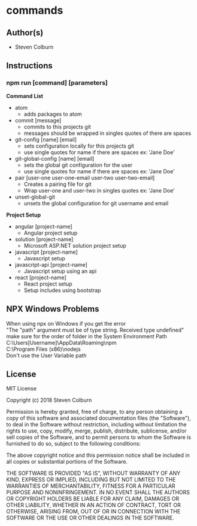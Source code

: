 # commands

## Author(s)

  * Steven Colburn

## Instructions

###  **npm run [command] [parameters]**

  **Command List**  

  * atom
    * adds packages to atom
  * commit [message]
    * commits to this projects git
    * messages should be wrapped in singles quotes of there are spaces
  * git-config [name] [email]
    * sets configuration locally for this projects git
    * use single quotes for name if there are spaces ex: 'Jane Doe'
  * git-global-config [name] [email]
    * sets the global git configuration for the user
    * use single quotes for name if there are spaces ex: 'Jane Doe'
  * pair [user-one user-one-email user-two user-two-email]
    * Creates a pairing file for git
    * Wrap user-one and user-two in singles quotes ex: 'Jane Doe'
  * unset-global-git
    * unsets the global configuration for git username and email

  **Project Setup**  

  * angular [project-name]
    * Angular project setup
  * solution [project-name]
    * Microsoft ASP.NET solution project setup
  * javascript [project-name]
    * Javascript setup
  * javascript-api [project-name]
    * Javascript setup using an api
  * react [project-name]
    * React project setup
    * Setup includes using bootstrap

## NPX Windows Problems

When using npx on Windows if you get the error  
"The "path" argument must be of type string. Received type undefined"  
make sure for the order of folder in the System Environment Path
C:\Users\[Username]\AppData\Roaming\npm  
C:\Program Files (x86)\nodejs  
Don't use the User Variable path

## License

MIT License

Copyright (c) 2018 Steven Colburn

Permission is hereby granted, free of charge, to any person obtaining a copy
of this software and associated documentation files (the "Software"), to deal
in the Software without restriction, including without limitation the rights
to use, copy, modify, merge, publish, distribute, sublicense, and/or sell
copies of the Software, and to permit persons to whom the Software is
furnished to do so, subject to the following conditions:

The above copyright notice and this permission notice shall be included in all
copies or substantial portions of the Software.

THE SOFTWARE IS PROVIDED "AS IS", WITHOUT WARRANTY OF ANY KIND, EXPRESS OR
IMPLIED, INCLUDING BUT NOT LIMITED TO THE WARRANTIES OF MERCHANTABILITY,
FITNESS FOR A PARTICULAR PURPOSE AND NONINFRINGEMENT. IN NO EVENT SHALL THE
AUTHORS OR COPYRIGHT HOLDERS BE LIABLE FOR ANY CLAIM, DAMAGES OR OTHER
LIABILITY, WHETHER IN AN ACTION OF CONTRACT, TORT OR OTHERWISE, ARISING FROM,
OUT OF OR IN CONNECTION WITH THE SOFTWARE OR THE USE OR OTHER DEALINGS IN THE
SOFTWARE.

